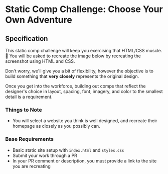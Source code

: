 # Static Comp Challenge: Choose Your Own Adventure

## Specification

This static comp challenge will keep you exercising that HTML/CSS muscle. :muscle: You will be asked to recreate the image below by recreating the screenshot using HTML and CSS.

Don't worry, we'll give you a bit of flexibility, however the objective is to build something that **very closely** represents the original design.

Once you get into the workforce, building out comps that reflect the designer's choice in layout, spacing, font, imagery, and color to the smallest detail is a requirement.

### Things to Note

- You will select a website you think is well designed, and recreate their homepage as closely as you possibly can.

### Base Requirements

- Basic static site setup with `index.html` and `styles.css`
- Submit your work through a PR
- In your PR comment or description, you must provide a link to the site you are recreating
